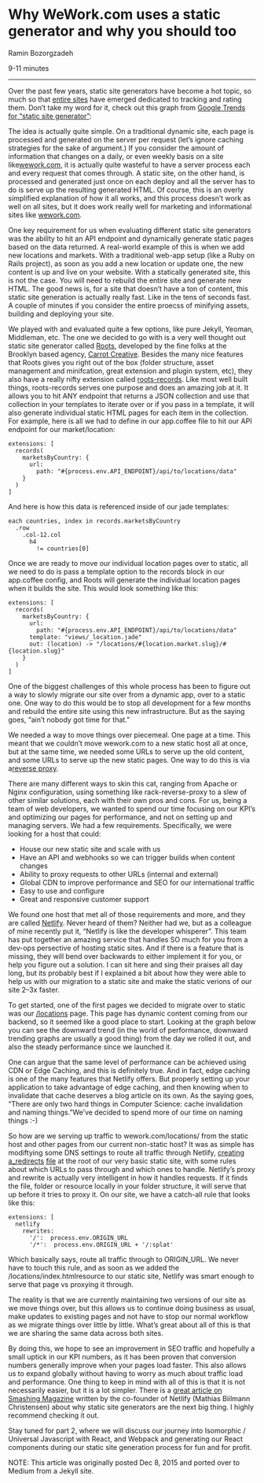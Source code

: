 <!-- title: Why Wework uses a static generator -->

# Why WeWork.com uses a static generator and why you should too

Ramin Bozorgzadeh

9-11 minutes

----------

Over the past few years, static site generators have become a hot topic, so much so that  [entire sites](https://www.staticgen.com/)  have emerged dedicated to tracking and rating them. Don’t take my word for it, check out this graph from  [Google Trends for “static site generator”](https://www.google.com/trends/explore#q=static%20site%20generator):

The idea is actually quite simple. On a traditional dynamic site, each page is processed and generated on the server per request (let’s ignore caching strategies for the sake of argument.) If you consider the amount of information that changes on a daily, or even weekly basis on a site like[wework.com](https://www.wework.com/), it is actually quite wasteful to have a server process each and every request that comes through. A static site, on the other hand, is processed and generated just once on each deploy and all the server has to do is serve up the resulting generated HTML. Of course, this is an overly simplified explanation of how it all works, and this process doesn’t work as well on all sites, but it does work really well for marketing and informational sites like  [wework.com](https://www.wework.com/).

One key requirement for us when evaluating different static site generators was the ability to hit an API endpoint and dynamically generate static pages based on the data returned. A real-world example of this is when we add new locations and markets. With a traditional web-app setup (like a Ruby on Rails project), as soon as you add a new location or update one, the new content is up and live on your website. With a statically generated site, this is not the case. You will need to rebuild the entire site and generate new HTML. The good news is, for a site that doesn’t have a ton of content, this static site generation is actually really fast. Like in the tens of seconds fast. A couple of minutes if you consider the entire proecss of minifying assets, building and deploying your site.

We played with and evaluated quite a few options, like pure Jekyll, Yeoman, Middleman, etc. The one we decided to go with is a very well thought out static site generator called  [Roots](http://roots.cx/), developed by the fine folks at the Brooklyn based agency,  [Carrot Creative](https://carrot.is/). Besides the many nice features that Roots gives you right out of the box (folder structure, asset management and minifcation, great extension and plugin system, etc), they also have a really nifty extension called  [roots-records](https://github.com/carrot/roots-records). Like most well built things, roots-records serves one purpose and does an amazing job at it. It allows you to hit ANY endpoint that returns a JSON collection and use that collection in your templates to iterate over or if you pass in a template, it will also generate individual static HTML pages for each item in the collection. For example, here is all we had to define in our app.coffee file to hit our API endpoint for our market/location:

```
extensions: [  
  records(  
    marketsByCountry: {  
      url:  
        path: "#{process.env.API_ENDPOINT}/api/to/locations/data"  
    }  
  )  
]
```
And here is how this data is referenced inside of our jade templates:

```
each countries, index in records.marketsByCountry  
  .row  
    .col-12.col  
      h4  
        != countries[0]
```

Once we are ready to move our individual location pages over to static, all we need to do is pass a template option to the records block in our app.coffee config, and Roots will generate the individual location pages when it builds the site. This would look something like this:

```
extensions: [  
  records(  
    marketsByCountry: {  
      url:  
        path: "#{process.env.API_ENDPOINT}/api/to/locations/data"  
      template: "views/_location.jade"  
      out: (location) -> "/locations/#{location.market.slug}/#{location.slug}"  
    }  
  )  
]
```
One of the biggest challenges of this whole process has been to figure out a way to slowly migrate our site over from a dynamic app, over to a static one. One way to do this would be to stop all development for a few months and rebuild the entire site using this new infrastructure. But as the saying goes, “ain’t nobody got time for that.”

We needed a way to move things over piecemeal. One page at a time. This meant that we couldn’t move wework.com to a new static host all at once, but at the same time, we needed some URLs to serve up the old content, and some URLs to serve up the new static pages. One way to do this is via a[reverse proxy](https://en.wikipedia.org/wiki/Reverse_proxy).

There are many different ways to skin this cat, ranging from Apache or Nginx configuration, using something like rack-reverse-proxy to a slew of other similar solutions, each with their own pros and cons. For us, being a team of web developers, we wanted to spend our time focusing on our KPI’s and optimizing our pages for performance, and not on setting up and managing servers. We had a few requirements. Specifically, we were looking for a host that could:

-   House our new static site and scale with us
-   Have an API and webhooks so we can trigger builds when content changes
-   Ability to proxy requests to other URLs (internal and external)
-   Global CDN to improve performance and SEO for our international traffic
-   Easy to use and configure
-   Great and responsive customer support

We found one host that met all of those requirements and more, and they are called  [Netlify](https://www.netlify.com/). Never heard of them? Neither had we, but as a colleague of mine recently put it, “Netlify is like the developer whisperer”. This team has put together an amazing service that handles SO much for you from a dev-ops persective of hosting static sites. And if there is a feature that is missing, they will bend over backwards to either implement it for you, or help you figure out a solution. I can sit here and sing their praises all day long, but its probably best if I explained a bit about how they were able to help us with our migration to a static site and make the static verions of our site 2–3x faster.

To get started, one of the first pages we decided to migrate over to static was our  [/locations](https://www.wework.com/locations/)  page. This page has dynamic content coming from our backend, so it seemed like a good place to start. Looking at the graph below you can see the downward trend (in the world of performance, downward trending graphs are usually a good thing) from the day we rolled it out, and also the steady performance since we launched it.


One can argue that the same level of performance can be achieved using CDN or Edge Caching, and this is definitely true. And in fact, edge caching is one of the many features that Netlify offers. But properly setting up your application to take advantage of edge caching, and then knowing when to invalidate that cache deserves a blog article on its own. As the saying goes, “There are only two hard things in Computer Science: cache invalidation and naming things.”We’ve decided to spend more of our time on naming things :-)

So how are we serving up traffic to wework.com/locations/ from the static host and other pages from our current non-static host? It was as simple has modiftying some DNS settings to route all traffic through Netlify,  [creating a](https://www.netlify.com/docs/redirects)[_redirects](https://www.netlify.com/docs/redirects) [file](https://www.netlify.com/docs/redirects)  at the root of our very basic static site, with some rules about which URLs to pass through and which ones to handle. Netlify’s proxy and rewrite is actually very intelligent in how it handles requests. If it finds the file, folder or resource locally in your folder structure, it will serve that up before it tries to proxy it. On our site, we have a catch-all rule that looks like this:

```
extensions: [  
  netlify  
    rewrites:  
      '/':  process.env.ORIGIN_URL  
      '/*':  process.env.ORIGIN_URL + '/:splat'
```

Which basically says, route all traffic through to ORIGIN_URL. We never have to touch this rule, and as soon as we added the /locations/index.htmlresource to our static site, Netlify was smart enough to serve that page vs proxying it through.

The reality is that we are currently maintaining two versions of our site as we move things over, but this allows us to continue doing business as usual, make updates to existing pages and not have to stop our normal workflow as we migrate things over little by little. What’s great about all of this is that we are sharing the same data across both sites.

By doing this, we hope to see an improvement in SEO traffic and hopefully a small uptick in our KPI numbers, as it has been proven that conversion numbers generally improve when your pages load faster. This also allows us to expand globally without having to worry as much about traffic load and performance. One thing to keep in mind with all of this is that it is not necessarily easier, but it is a lot simpler. There is a  [great article on Smashing Magazine](http://www.smashingmagazine.com/2015/11/modern-static-website-generators-next-big-thing/)  written by the co-founder of Netlify (Mathias Biilmann Christensen) about why static site generators are the next big thing. I highly recommend checking it out.

Stay tuned for part 2, where we will discuss our journey into Isomorphic / Universal Javascript with React, and Webpack and generating our React components during our static site generation process for fun and for profit.

NOTE: This article was originally posted Dec 8, 2015 and ported over to Medium from a Jekyll site.
